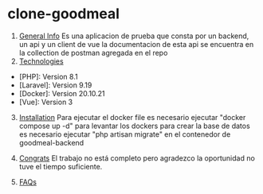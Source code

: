 # clone-goodmeal

1. [General Info](#general-info)
   Es una aplicacion de prueba que consta por un backend, un api y un client de vue la documentacion de esta api se encuentra
   en la collection de postman agregada en el repo
2. [Technologies](#technologies)

- [PHP]: Version 8.1
- [Laravel]: Version 9.19
- [Docker]: Version 20.10.21
- [Vue]: Version 3

3. [Installation](#installation)
   Para ejecutar el docker file es necesario ejecutar "docker compose up -d" para levantar los dockers
   para crear la base de datos es necesario ejecutar "php artisan migrate" en el contenedor de goodmeal-backend
4. [Congrats](#congrats)
   El trabajo no está completo pero agradezco la oportunidad no tuve el tiempo suficiente.

5. [FAQs](#faqs)
